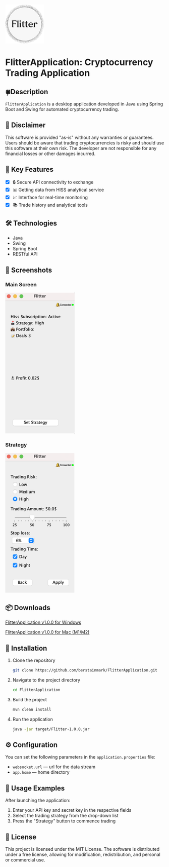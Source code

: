 ![FlitterApplication Logo](./src/main/resources/flitterRounded128.png)

# FlitterApplication: Cryptocurrency Trading Application 

## 🍀Description

`FlitterApplication` is a desktop application developed in Java using Spring Boot and Swing for automated cryptocurrency trading.

## 🚨 Disclaimer

This software is provided "as-is" without any warranties or guarantees. Users should be aware that trading cryptocurrencies is risky and should use this software at their own risk. The developer are not responsible for any financial losses or other damages incurred.

## 🌟 Key Features

- [x] 🔒 Secure API connectivity to exchange
- [x] 📊 Getting data from HISS analytical service
- [x] 📈 Interface for real-time monitoring
- [x] 📚 Trade history and analytical tools

## 🛠 Technologies

- Java
- Swing
- Spring Boot
- RESTful API

## 📸 Screenshots

### Main Screen
![Main Screen](./src/main/resources/window.png)

### Strategy
![Settings](./src/main/resources/strategy.png)

## 📦 Downloads

[FlitterApplication v1.0.0 for Windows](https://github.com/berstainmark/FlitterApplication/releases/download/v1.0.0/Flitter.v1.0.0.for.Windows.zip)

[FlitterApplication v1.0.0 for Mac (M1/M2)](https://github.com/berstainmark/FlitterApplication/releases/download/v1.0.0/Flitter.v1.0.0.for.Mac.M1.M2.dmg)

## 💾 Installation

1. Clone the repository
    ```bash
    git clone https://github.com/berstainmark/FlitterApplication.git
    ```
2. Navigate to the project directory
    ```bash
    cd FlitterApplication
    ```
3. Build the project
    ```bash
    mvn clean install
    ```
4. Run the application
    ```bash
    java -jar target/Flitter-1.0.0.jar
    ```

## ⚙ Configuration

You can set the following parameters in the `application.properties` file:

- `websocket.url` — url for the data stream
- `app.home` — home directory

## 📖 Usage Examples

After launching the application:

1. Enter your API key and secret key in the respective fields
2. Select the trading strategy from the drop-down list
3. Press the "Strategy" button to commence trading

## 📝 License

This project is licensed under the MIT License. The software is distributed under a free license, allowing for modification, redistribution, and personal or commercial use. 


